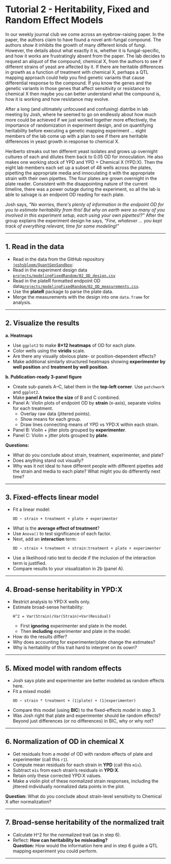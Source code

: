 # Tutorial 2 - Heritability, Fixed and Random Effect Models

In our weekly journal club we come across an eyebrow-raising paper. In the paper, the authors claim to have found a novel anti-fungal compound. The authors show it inhibits the growth of many different kinds of fungi. However, the details about what exactly it is, whether it is fungal-specific, and how it works are frustratingly absent from the paper. The lab decides to request an aliquot of the compound, chemical X, from the authors to see if different strains of yeast are affected by it. If there are heritable differences in growth as a function of treatment with chemical X, perhaps a QTL mapping approach could help you find genetic variants that cause differential response to the compound. If you know the genes and the genetic variants in those genes that affect sensitivity or resistance to chemical X then maybe you can better understand what the compound is, how it is working and how resistance may evolve.

After a long (and ultimately unfocused and confusing) diatribe in lab meeting by Josh, where he seemed to go on endlessly about how much more could be achieved if we just worked together more effectively, the importance of randomization in experiment design, and on quantifying heritability before executing a genetic mapping experiment ... eight members of the lab come up with a plan to see if there are heritable differences in yeast growth in response to chemical X.  

Heriberto streaks out ten different yeast isolates and grows up overnight cultures of each and dilutes them back to 0.05 OD for innoculation. He also makes one working stock of YPD and YPD + Chemical X (YPD:X). Then the eight lab members each set up a subset of 48 wells across the plates, pipetting the appropriate media and innoculating it with the appropriate strain with their own pipettes. The four plates are grown overnight in the plate reader. Consistent with the disappointing nature of the current timeline, there was a power outage during the experiment, so all the lab is able to salvage is an endpoint OD reading for each plate.  

Josh says, *"No worries, there's plenty of information in the endpoint OD for you to estimate heritability from this! But why on earth were so many of you involved in this experiment setup, each using your own pipettes!?"* After the group explains the experiment design he says, *"Fine, whatever ... you kept track of everything relevant, time for some modeling!"*

---

## 1. Read in the data
- Read in the data from the GitHub repository [`joshsbloom/QuantGenSandbox`](https://github.com/joshsbloom/QuantGenSandbox):
- Read in the experiment design data [`projects/modelingFixedRandom/02_OD_design.csv`](/projects/modelingFixedRandom/02_OD_design.csv)
- Read in the plateR formatted endpoint OD data[`projects/modelingFixedRandom/02_OD_measurements.csv`](/projects/modelingFixedRandom/02_OD_measurements.csv).
- Use the **plateR** package to parse the plate data.
- Merge the measurements with the design into one `data.frame` for analysis.

---

## 2. Visualize the results

**a. Heatmaps**
- Use `ggplot2` to make **8×12 heatmaps** of OD for each plate.  
- Color wells using the **viridis** scale.  
- Are there any visually obvious plate- or position-dependent effects?  
- Make additional similarly structured heatmaps showing **experimenter by well position** and **treatment by well position**.

**b. Publication-ready 3-panel figure**
- Create sub-panels A–C, label them in the **top-left corner**. Use `patchwork` and `ggplot2`.
- Make **panel A twice the size** of B and C combined.
- Panel A: Violin plots of endpoint OD by **strain** (x-axis), separate violins for each treatment.  
  - Overlay raw data (jittered points).  
  - Show means for each group.  
  - Draw lines connecting means of YPD vs YPD:X within each strain.
- Panel B: Violin + jitter plots grouped by **experimenter**.  
- Panel C: Violin + jitter plots grouped by **plate**.  

**Questions:**  
- What do you conclude about strain, treatment, experimenter, and plate?  
- Does anything stand out visually?
- Why was it not ideal to have different people with different pipettes add the strain and media to each plate? What might you do differently next time? 

---

## 3. Fixed-effects linear model

- Fit a linear model:  
  ```
  OD ~ strain + treatment + plate + experimenter
  ```
- What is the **average effect of treatment**?  
- Use `Anova()` to test significance of each factor.  
- Next, add an **interaction** term:  
  ```
  OD ~ strain + treatment + strain:treatment + plate + experimenter
  ```
- Use a likelihood ratio test to decide if the inclusion of the interaction term is justified.
- Compare results to your visualization in 2b (panel A).

---

## 4. Broad-sense heritability in YPD:X

- Restrict analysis to YPD:X wells only.
- Estimate broad-sense heritability:
    ```
    H^2 = Var(Strain)/Var(Strain)+Var(Residual)
    ```  
  - First **ignoring** experimenter and plate in the model.  
  - Then **including** experimenter and plate in the model.  
- How do the results differ?  
- Why does accounting for experimenter/plate change the estimates?  
- Why is heritability of this trait hard to interpret on its oown?

---

## 5. Mixed model with random effects
- Josh says plate and experimenter are better modeled as random effects here.
- Fit a mixed model:  
  ```
  OD ~ strain * treatment + (1|plate) + (1|experimenter)
  ```
- Compare this model (using **BIC**) to the fixed-effects model in step 3.  
- Was Josh right that plate and experimenter should be random effects? Beyond just differences (or no differences) in BIC, why or why not?

---

## 6. Normalization of OD in chemical X

- Get residuals from a model of OD with random effects of plate and experimenter (call this `r1`).  
- Compute mean residuals for each strain in **YPD** (call this `m1s`).  
- Subtract `m1s` from each strain’s residuals in **YPD:X**.  
- Retain only these corrected YPD:X values.  
- Make a violin plot of these normalized strain responses, including the jittered individually normalized data points in the plot.  

**Question:** What do you conclude about strain-level sensitivity to Chemical X after normalization?

---

## 7. Broad-sense heritability of the normalized trait

- Calculate H^2 for the normalized trait (as in step 6).  
- Reflect: **How can heritability be misleading?**  
**Question:** How would the information here and in step 6 guide a QTL mapping experiment you could perform.

---

